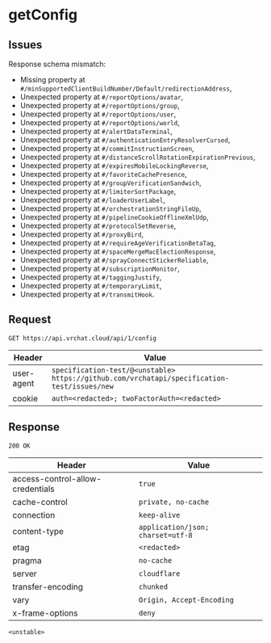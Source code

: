 # getConfig

## Issues
Response schema mismatch:
* Missing property at ``#/minSupportedClientBuildNumber/Default/redirectionAddress``,
* Unexpected property at ``#/reportOptions/avatar``,
* Unexpected property at ``#/reportOptions/group``,
* Unexpected property at ``#/reportOptions/user``,
* Unexpected property at ``#/reportOptions/world``,
* Unexpected property at ``#/alertDataTerminal``,
* Unexpected property at ``#/authenticationEntryResolverCursed``,
* Unexpected property at ``#/commitInstructionScreen``,
* Unexpected property at ``#/distanceScrollRotationExpirationPrevious``,
* Unexpected property at ``#/expiresMobileLockingReverse``,
* Unexpected property at ``#/favoriteCachePresence``,
* Unexpected property at ``#/groupVerificationSandwich``,
* Unexpected property at ``#/limiterSortPackage``,
* Unexpected property at ``#/loaderUserLabel``,
* Unexpected property at ``#/orchestrationStringFileUp``,
* Unexpected property at ``#/pipelineCookieOfflineXmlUdp``,
* Unexpected property at ``#/protocolSetReverse``,
* Unexpected property at ``#/proxyBird``,
* Unexpected property at ``#/requireAgeVerificationBetaTag``,
* Unexpected property at ``#/spaceMergeMacElectionResponse``,
* Unexpected property at ``#/sprayConnectStickerReliable``,
* Unexpected property at ``#/subscriptionMonitor``,
* Unexpected property at ``#/taggingJustify``,
* Unexpected property at ``#/temporaryLimit``,
* Unexpected property at ``#/transmitHook``.
## Request
`GET https://api.vrchat.cloud/api/1/config`

| Header | Value |
| ------ | ----- |
| user-agent | `specification-test/@<unstable> https://github.com/vrchatapi/specification-test/issues/new` |
| cookie | `auth=<redacted>; twoFactorAuth=<redacted>` |


## Response
`200 OK`

| Header | Value |
| ------ | ----- |
| access-control-allow-credentials | `true` |
| cache-control | `private, no-cache` |
| connection | `keep-alive` |
| content-type | `application/json; charset=utf-8` |
| etag | `<redacted>` |
| pragma | `no-cache` |
| server | `cloudflare` |
| transfer-encoding | `chunked` |
| vary | `Origin, Accept-Encoding` |
| x-frame-options | `deny` |

```jsonc
<unstable>
```
